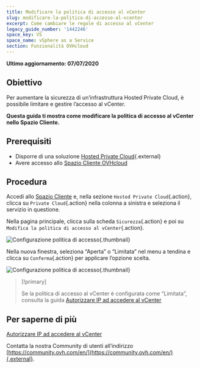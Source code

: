 ```yaml
---
title: Modificare la politica di accesso al vCenter
slug: modificare-la-politica-di-accesso-al-vcenter
excerpt: Come cambiare le regole di accesso al vCenter
legacy_guide_number: '1442246'
space_key: VS
space_name: vSphere as a Service
section: Funzionalità OVHcloud
---
```


**Ultimo aggiornamento: 07/07/2020**

## Obiettivo

Per aumentare la sicurezza di un’infrastruttura Hosted Private Cloud, è possibile limitare e gestire l’accesso al vCenter.

**Questa guida ti mostra come modificare la politica di accesso al vCenter nello Spazio Cliente.**

## Prerequisiti

- Disporre di una soluzione [Hosted Private Cloud](https://www.ovhcloud.com/it/enterprise/products/hosted-private-cloud/){.external}
- Avere accesso allo [Spazio Cliente OVHcloud](https://www.ovh.com/auth/?action=gotomanager&from=https://www.ovh.it/&ovhSubsidiary=it)

## Procedura

Accedi allo [Spazio Cliente](https://www.ovh.com/auth/?action=gotomanager&from=https://www.ovh.it/&ovhSubsidiary=it) e, nella sezione `Hosted Private Cloud`{.action}, clicca su `Private Cloud`{.action} nella colonna a sinistra e seleziona il servizio in questione.

Nella pagina principale, clicca sulla scheda `Sicurezza`{.action} e poi su `Modifica la politica di accesso al vCenter`{.action}.

![Configurazione politica di accesso](images/modifypolicy-01.png){.thumbnail}

Nella nuova finestra, seleziona “Aperta” o “Limitata” nel menu a tendina e clicca su `Conferma`{.action} per applicare l’opzione scelta.

![Configurazione politica di accesso](images/modifypolicy-02.png){.thumbnail}

> [!primary]
>
> Se la politica di accesso al vCenter è configurata come “Limitata”, consulta la guida [Autorizzare IP ad accedere al vCenter](../autorizzare-ip-ad-accedere-al-vcenter/)
> 

## Per saperne di più

[Autorizzare IP ad accedere al vCenter](../autorizzare-ip-ad-accedere-al-vcenter/)

Contatta la nostra Community di utenti all’indirizzo [https://community.ovh.com/en/](https://community.ovh.com/en/){.external}.


